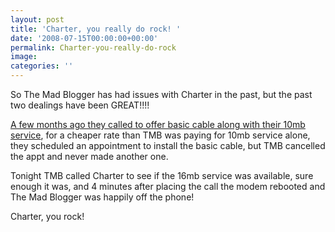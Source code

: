```yaml
---
layout: post
title: 'Charter, you really do rock! '
date: '2008-07-15T00:00:00+00:00'
permalink: Charter-you-really-do-rock
image: 
categories: ''
---
```

So The Mad Blogger has had issues with Charter in the past, but the past two dealings have been GREAT!!!!

<A  href="Charter-Youre-saving-TMB-Money">A few months ago they called to offer basic cable along with their 10mb service</A>, for a cheaper rate than TMB was paying for 10mb service alone, they scheduled an appointment to install the basic cable, but TMB cancelled the appt and never made another one.

Tonight TMB called Charter to see if the 16mb service was available, sure enough it was, and 4 minutes after placing the call the modem rebooted and The Mad Blogger was happily off the phone! 

Charter, you rock!
